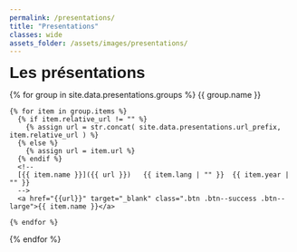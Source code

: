```yaml
---
permalink: /presentations/
title: "Presentations"
classes: wide
assets_folder: /assets/images/presentations/
---
```

<div>
  <span style="font-size:2em;font-family: 'Source Sans Pro', sans-serif;font-weight: bold;">Les présentations</span>

</div>

{% for group in site.data.presentations.groups %}
{{ group.name }}

    {% for item in group.items %}
      {% if item.relative_url != "" %}
        {% assign url = str.concat( site.data.presentations.url_prefix, item.relative_url ) %}
      {% else %}
        {% assign url = item.url %}
      {% endif %}
      <!--
      [{{ item.name }}]({{ url }})   {{ item.lang | "" }}  {{ item.year | "" }}
      -->
      <a href="{{url}}" target="_blank" class=".btn .btn--success .btn--large">{{ item.name }}</a>

    {% endfor %}

{% endfor %}
